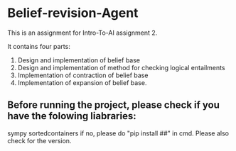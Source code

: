 # Belief-revision-Agent

This is an assignment for Intro-To-AI assignment 2.

It contains four parts:
1. Design and implementation of belief base
2. Design and implementation of method for checking logical entailments
3. Implementation of contraction of belief base
4. Implementation of expansion of belief base.

## Before running the project, please check if you have the folowing liabraries:
sympy
sortedcontainers
if no, please do "pip install ##" in cmd. Please also check for the version.

